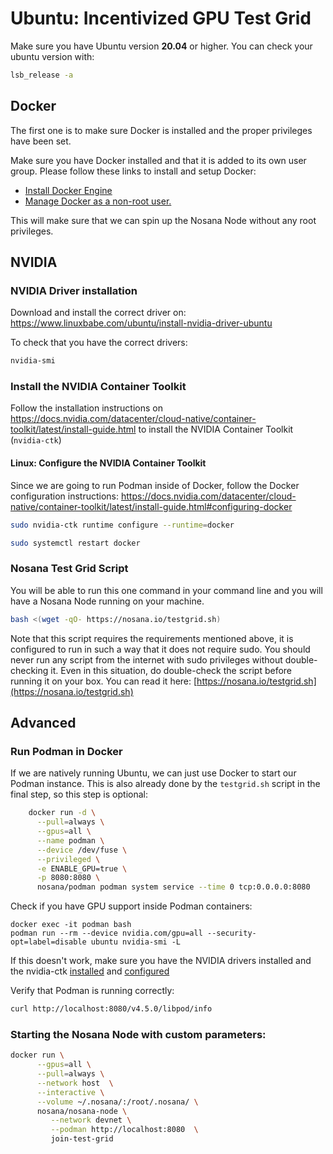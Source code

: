 # Ubuntu: Incentivized GPU Test Grid
Make sure you have Ubuntu version **20.04** or higher. You can check your ubuntu version with:

```bash
lsb_release -a
```
## Docker
The first one is to make sure Docker is installed and the proper privileges have been set.

Make sure you have Docker installed and that it is added to its own user group. Please follow these links to install and setup Docker:

- [Install Docker Engine](https://docs.docker.com/engine/install/)
- [Manage Docker as a non-root user.](https://docs.docker.com/engine/install/linux-postinstall/#manage-docker-as-a-non-root-user)

This will make sure that we can spin up the Nosana Node without any root privileges.

## NVIDIA
### NVIDIA Driver installation
Download and install the correct driver on: https://www.linuxbabe.com/ubuntu/install-nvidia-driver-ubuntu

To check that you have the correct drivers:
```bash
nvidia-smi
```

### Install the NVIDIA Container Toolkit
Follow the installation instructions on https://docs.nvidia.com/datacenter/cloud-native/container-toolkit/latest/install-guide.html to install the NVIDIA Container Toolkit (`nvidia-ctk`)

#### Linux: Configure the NVIDIA Container Toolkit
Since we are going to run Podman inside of Docker, follow the Docker configuration instructions:
https://docs.nvidia.com/datacenter/cloud-native/container-toolkit/latest/install-guide.html#configuring-docker

```bash
sudo nvidia-ctk runtime configure --runtime=docker
```
```bash
sudo systemctl restart docker
```

### Nosana Test Grid Script
You will be able to run this one command in your command line and you will have a Nosana Node running on your machine.

```bash
bash <(wget -qO- https://nosana.io/testgrid.sh)
```

Note that this script requires the requirements mentioned above, it is configured to run in such a way that it does not require sudo.
You should never run any script from the internet with sudo privileges without double-checking it.
Even in this situation, do double-check the script before running it on your box.
You can read it here: [https://nosana.io/testgrid.sh](https://nosana.io/testgrid.sh)

## Advanced
### Run Podman in Docker
If we are natively running Ubuntu, we can just use Docker to start our Podman instance. This is also already done by the `testgrid.sh` script in the final step, so this step is optional:
```bash 
    docker run -d \
      --pull=always \
      --gpus=all \
      --name podman \
      --device /dev/fuse \
      --privileged \
      -e ENABLE_GPU=true \
      -p 8080:8080 \
      nosana/podman podman system service --time 0 tcp:0.0.0.0:8080
```

Check if you have GPU support inside Podman containers:
```
docker exec -it podman bash
podman run --rm --device nvidia.com/gpu=all --security-opt=label=disable ubuntu nvidia-smi -L
```
If this doesn't work, make sure you have the NVIDIA drivers installed and the nvidia-ctk [installed](https://docs.nvidia.com/datacenter/cloud-native/container-toolkit/latest/install-guide.html) and [configured](https://docs.nvidia.com/datacenter/cloud-native/container-toolkit/latest/install-guide.html#configuring-docker)

Verify that Podman is running correctly:
```bash
curl http://localhost:8080/v4.5.0/libpod/info
```

### Starting the Nosana Node with custom parameters:
```bash
docker run \
      --gpus=all \
      --pull=always \
      --network host  \
      --interactive \
      --volume ~/.nosana/:/root/.nosana/ \
      nosana/nosana-node \
         --network devnet \
         --podman http://localhost:8080  \
         join-test-grid
```         

